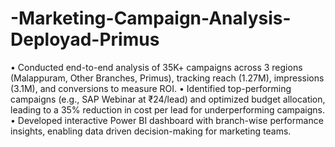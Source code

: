 # -Marketing-Campaign-Analysis-Deployad-Primus

 • Conducted end-to-end analysis of 35K+ campaigns across 3 regions (Malappuram, Other Branches,
 Primus), tracking reach (1.27M), impressions (3.1M), and conversions to measure ROI.
 • Identified top-performing campaigns (e.g., SAP Webinar at ₹24/lead) and optimized budget
 allocation, leading to a 35% reduction in cost per lead for underperforming campaigns.
 • Developed interactive Power BI dashboard with branch-wise performance insights, enabling data
driven decision-making for marketing teams.
